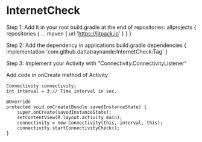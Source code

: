 # InternetCheck

Step 1:
Add it in your root build.gradle at the end of repositories:
allprojects {
		repositories {
			...
			maven { url 'https://jitpack.io' }
		}
	}

Step 2:
Add the dependency in applications build.gradle
dependencies {
	        implementation 'com.github.dattatraynande:InternetCheck:Tag'
	}

Step 3:
Implement your Activity with "Connectivity.ConnectivityListener" 

Add code in onCreate method of Activity

	Connectivity connectivity;
    int interval = 3;// Time interval in sec.

    @Override
    protected void onCreate(Bundle savedInstanceState) {
        super.onCreate(savedInstanceState);
        setContentView(R.layout.activity_main);
        connectivity = new Connectivity(this, interval, this);
        connectivity.startConnectivityCheck();
    }

